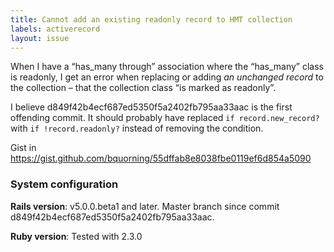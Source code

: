 ```yaml
---
title: Cannot add an existing readonly record to HMT collection
labels: activerecord
layout: issue
---
```


When I have a “has_many through” association where the “has_many” class is readonly, I get an error when replacing or adding _an unchanged record_ to the collection – that the collection class “is marked as readonly”.

I believe d849f42b4ecf687ed5350f5a2402fb795aa33aac is the first offending commit. It should probably have replaced `if record.new_record?` with `if !record.readonly?` instead of removing the condition.

Gist in https://gist.github.com/bquorning/55dffab8e8038fbe0119ef6d854a5090
### System configuration

**Rails version**: v5.0.0.beta1 and later. Master branch since commit d849f42b4ecf687ed5350f5a2402fb795aa33aac.

**Ruby version**: Tested with 2.3.0

